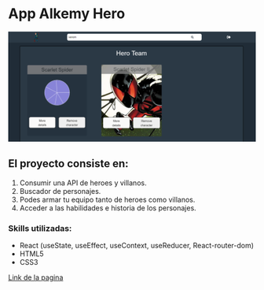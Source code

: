# App Alkemy Hero

![App React Alkemy](https://github.com/EmilianoGorgellon/EmilianoGorgellon.github.io/blob/master/assets/images/proyecto-2.PNG?raw=true "App React Alkemy")

## El proyecto consiste en: 
1. Consumir una API de heroes y villanos.
2. Buscador de personajes.
3. Podes armar tu equipo tanto de heroes como villanos.
4. Acceder a las habilidades e historia de los personajes.

### Skills utilizadas:
- React (useState, useEffect, useContext, useReducer, React-router-dom)
- HTML5
- CSS3

[Link de la pagina](https://alkemy-react-hero.herokuapp.com/ "Link de la pagina")
